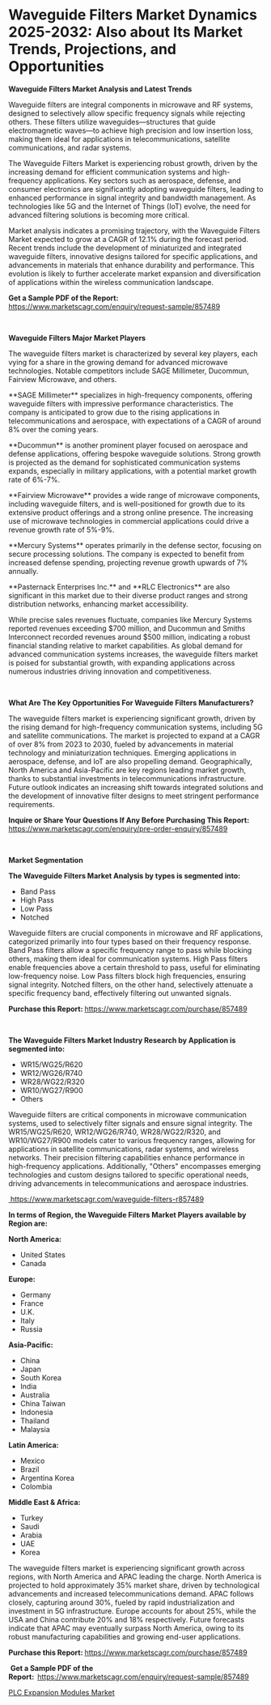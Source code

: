 <p><h1>Waveguide Filters Market Dynamics 2025-2032: Also about Its Market Trends, Projections, and Opportunities</h1></p><p><strong>Waveguide Filters Market Analysis and Latest Trends</strong></p>
<p><p>Waveguide filters are integral components in microwave and RF systems, designed to selectively allow specific frequency signals while rejecting others. These filters utilize waveguides—structures that guide electromagnetic waves—to achieve high precision and low insertion loss, making them ideal for applications in telecommunications, satellite communications, and radar systems.</p><p>The Waveguide Filters Market is experiencing robust growth, driven by the increasing demand for efficient communication systems and high-frequency applications. Key sectors such as aerospace, defense, and consumer electronics are significantly adopting waveguide filters, leading to enhanced performance in signal integrity and bandwidth management. As technologies like 5G and the Internet of Things (IoT) evolve, the need for advanced filtering solutions is becoming more critical.</p><p>Market analysis indicates a promising trajectory, with the Waveguide Filters Market expected to grow at a CAGR of 12.1% during the forecast period. Recent trends include the development of miniaturized and integrated waveguide filters, innovative designs tailored for specific applications, and advancements in materials that enhance durability and performance. This evolution is likely to further accelerate market expansion and diversification of applications within the wireless communication landscape.</p></p>
<p><strong>Get a Sample PDF of the Report:&nbsp;</strong> <a href="https://www.marketscagr.com/enquiry/request-sample/857489?utm_campaign=2246&utm_medium=2&utm_source=Github&utm_content=ia&utm_term=10022025&utm_id=waveguide-filters">https://www.marketscagr.com/enquiry/request-sample/857489</a></p>
<p>&nbsp;</p>
<p><strong>Waveguide Filters Major Market Players</strong></p>
<p><p>The waveguide filters market is characterized by several key players, each vying for a share in the growing demand for advanced microwave technologies. Notable competitors include SAGE Millimeter, Ducommun, Fairview Microwave, and others.</p><p>**SAGE Millimeter** specializes in high-frequency components, offering waveguide filters with impressive performance characteristics. The company is anticipated to grow due to the rising applications in telecommunications and aerospace, with expectations of a CAGR of around 8% over the coming years.</p><p>**Ducommun** is another prominent player focused on aerospace and defense applications, offering bespoke waveguide solutions. Strong growth is projected as the demand for sophisticated communication systems expands, especially in military applications, with a potential market growth rate of 6%-7%.</p><p>**Fairview Microwave** provides a wide range of microwave components, including waveguide filters, and is well-positioned for growth due to its extensive product offerings and a strong online presence. The increasing use of microwave technologies in commercial applications could drive a revenue growth rate of 5%-9%.</p><p>**Mercury Systems** operates primarily in the defense sector, focusing on secure processing solutions. The company is expected to benefit from increased defense spending, projecting revenue growth upwards of 7% annually.</p><p>**Pasternack Enterprises Inc.** and **RLC Electronics** are also significant in this market due to their diverse product ranges and strong distribution networks, enhancing market accessibility.</p><p>While precise sales revenues fluctuate, companies like Mercury Systems reported revenues exceeding $700 million, and Ducommun and Smiths Interconnect recorded revenues around $500 million, indicating a robust financial standing relative to market capabilities. As global demand for advanced communication systems increases, the waveguide filters market is poised for substantial growth, with expanding applications across numerous industries driving innovation and competitiveness.</p></p>
<p>&nbsp;</p>
<p><strong>What Are The Key Opportunities For Waveguide Filters Manufacturers?</strong></p>
<p><p>The waveguide filters market is experiencing significant growth, driven by the rising demand for high-frequency communication systems, including 5G and satellite communications. The market is projected to expand at a CAGR of over 8% from 2023 to 2030, fueled by advancements in material technology and miniaturization techniques. Emerging applications in aerospace, defense, and IoT are also propelling demand. Geographically, North America and Asia-Pacific are key regions leading market growth, thanks to substantial investments in telecommunications infrastructure. Future outlook indicates an increasing shift towards integrated solutions and the development of innovative filter designs to meet stringent performance requirements.</p></p>
<p><strong>Inquire or Share Your Questions If Any Before Purchasing This Report:</strong> <a href="https://www.marketscagr.com/enquiry/pre-order-enquiry/857489?utm_campaign=2246&utm_medium=2&utm_source=Github&utm_content=ia&utm_term=10022025&utm_id=waveguide-filters">https://www.marketscagr.com/enquiry/pre-order-enquiry/857489</a></p>
<p>&nbsp;</p>
<p><strong>Market Segmentation</strong></p>
<p><strong>The Waveguide Filters Market Analysis by types is segmented into:</strong></p>
<p><ul><li>Band Pass</li><li>High Pass</li><li>Low Pass</li><li>Notched</li></ul></p>
<p><p>Waveguide filters are crucial components in microwave and RF applications, categorized primarily into four types based on their frequency response. Band Pass filters allow a specific frequency range to pass while blocking others, making them ideal for communication systems. High Pass filters enable frequencies above a certain threshold to pass, useful for eliminating low-frequency noise. Low Pass filters block high frequencies, ensuring signal integrity. Notched filters, on the other hand, selectively attenuate a specific frequency band, effectively filtering out unwanted signals.</p></p>
<p><strong>Purchase this Report:&nbsp;</strong><a href="https://www.marketscagr.com/purchase/857489?utm_campaign=2246&utm_medium=2&utm_source=Github&utm_content=ia&utm_term=10022025&utm_id=waveguide-filters">https://www.marketscagr.com/purchase/857489</a></p>
<p>&nbsp;</p>
<p><strong>The Waveguide Filters Market Industry Research by Application is segmented into:</strong></p>
<p><ul><li>WR15/WG25/R620</li><li>WR12/WG26/R740</li><li>WR28/WG22/R320</li><li>WR10/WG27/R900</li><li>Others</li></ul></p>
<p><p>Waveguide filters are critical components in microwave communication systems, used to selectively filter signals and ensure signal integrity. The WR15/WG25/R620, WR12/WG26/R740, WR28/WG22/R320, and WR10/WG27/R900 models cater to various frequency ranges, allowing for applications in satellite communications, radar systems, and wireless networks. Their precision filtering capabilities enhance performance in high-frequency applications. Additionally, "Others" encompasses emerging technologies and custom designs tailored to specific operational needs, driving advancements in telecommunications and aerospace industries.</p></p>
<p><a href="https://www.marketscagr.com/waveguide-filters-r857489?utm_campaign=2246&utm_medium=2&utm_source=Github&utm_content=ia&utm_term=10022025&utm_id=waveguide-filters">&nbsp;https://www.marketscagr.com/waveguide-filters-r857489</a></p>
<p><strong>In terms of Region, the Waveguide Filters Market Players available by Region are:</strong></p>
<p>
    <p> <strong> North America: </strong>
        <ul>
            <li>United States</li>
            <li>Canada</li>
        </ul>
        </p> 
    <p> <strong> Europe: </strong>
        <ul>
            <li>Germany</li>
            <li>France</li>
            <li>U.K.</li>
            <li>Italy</li>
            <li>Russia</li>
        </ul>
        </p> 
    <p> <strong> Asia-Pacific: </strong>
        <ul>
            <li>China</li>
            <li>Japan</li>
            <li>South Korea</li>
            <li>India</li>
            <li>Australia</li>
            <li>China Taiwan</li>
            <li>Indonesia</li>
            <li>Thailand</li>
            <li>Malaysia</li>
        </ul>
        </p> 
    <p> <strong> Latin America: </strong>
        <ul>
            <li>Mexico</li>
            <li>Brazil</li>
            <li>Argentina Korea</li>
            <li>Colombia</li>
        </ul>
        </p> 
    <p> <strong> Middle East & Africa: </strong>
        <ul>
            <li>Turkey</li>
            <li>Saudi</li>
            <li>Arabia</li>
            <li>UAE</li>
            <li>Korea</li>
        </ul>
    </p>
    </p>
<p><p>The waveguide filters market is experiencing significant growth across regions, with North America and APAC leading the charge. North America is projected to hold approximately 35% market share, driven by technological advancements and increased telecommunications demand. APAC follows closely, capturing around 30%, fueled by rapid industrialization and investment in 5G infrastructure. Europe accounts for about 25%, while the USA and China contribute 20% and 18% respectively. Future forecasts indicate that APAC may eventually surpass North America, owing to its robust manufacturing capabilities and growing end-user applications.</p></p>
<p><strong>Purchase this Report: </strong><a href="https://www.marketscagr.com/purchase/857489?utm_campaign=2246&utm_medium=2&utm_source=Github&utm_content=ia&utm_term=10022025&utm_id=waveguide-filters">https://www.marketscagr.com/purchase/857489</a></p>
<p>&nbsp;<strong>Get a Sample PDF of the Report:&nbsp;&nbsp;</strong><a href="https://www.marketscagr.com/enquiry/request-sample/857489?utm_campaign=2246&utm_medium=2&utm_source=Github&utm_content=ia&utm_term=10022025&utm_id=waveguide-filters">https://www.marketscagr.com/enquiry/request-sample/857489</a></p>
<p><strong></strong></p>
<p><p><a href="https://github.com/MonroeBullock54/Market-Research-Report-List-1/blob/main/plc-expansion-modules-market.md?utm_campaign=2246&utm_medium=2&utm_source=Github&utm_content=ia&utm_term=10022025&utm_id=waveguide-filters">PLC Expansion Modules Market</a></p></p>